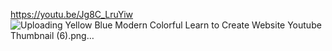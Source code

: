 https://youtu.be/Jg8C_LruYiw 
![Uploading Yellow Blue Modern Colorful Learn to Create Website Youtube Thumbnail (6).png…]()
